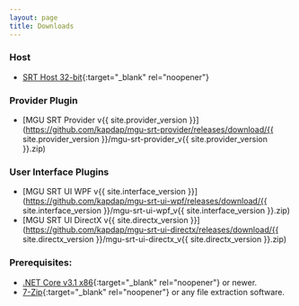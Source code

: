 ```yaml
---
layout: page
title: Downloads
---
```

### Host

* [SRT Host 32-bit](https://www.neonblu.com/SRT/){:target="_blank" rel="noopener"}

### Provider Plugin

* [MGU SRT Provider v{{ site.provider_version }}](https://github.com/kapdap/mgu-srt-provider/releases/download/{{ site.provider_version }}/mgu-srt-provider_v{{ site.provider_version }}.zip)

### User Interface Plugins
* [MGU SRT UI WPF v{{ site.interface_version }}](https://github.com/kapdap/mgu-srt-ui-wpf/releases/download/{{ site.interface_version }}/mgu-srt-ui-wpf_v{{ site.interface_version }}.zip)
* [MGU SRT UI DirectX v{{ site.directx_version }}](https://github.com/kapdap/mgu-srt-ui-directx/releases/download/{{ site.directx_version }}/mgu-srt-ui-directx_v{{ site.directx_version }}.zip)

### Prerequisites:
* [.NET Core v3.1 x86](https://dotnet.microsoft.com/download/dotnet-core/current/runtime){:target="_blank" rel="noopener"} or newer.
* [7-Zip](https://www.7-zip.org/){:target="_blank" rel="noopener"} or any file extraction software.
